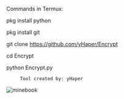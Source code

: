 Commands in Termux:

pkg install python

pkg install git

git clone https://github.com/yHaper/Encrypt

cd Encrypt

python Encrypt.py


         Tool created by: yHaper
![minebook](https://user-images.githubusercontent.com/78314660/147013656-482fd783-b54d-4e4d-8f34-de18774cc2a0.jpg)
